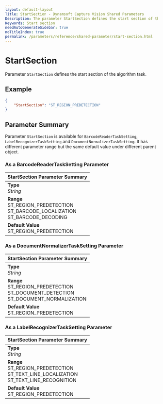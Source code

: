 ```yaml
---
layout: default-layout
Title: StartSection - Dynamsoft Capture Vision Shared Parameters
Description: The parameter StartSection defines the start section of the algorithm task.
Keywords: Start section
needAutoGenerateSidebar: true
noTitleIndex: true
permalink: /parameters/reference/shared-parameter/start-section.html
---
```


# StartSection

Parameter `StartSection` defines the start section of the algorithm task.

## Example

```json
{
    "StartSection": "ST_REGION_PREDETECTION"
}
```

## Parameter Summary

Parameter `StartSection` is available for  `BarcodeReaderTaskSetting`, `LabelRecognizerTaskSetting` and `DocumentNormalizerTaskSetting`. It has different parameter range but the same default value under different parent object.

### As a BarcodeReaderTaskSetting Parameter

| StartSection Parameter Summary |
| :---------------------------- |
| **Type**<br>*String* |
| **Range**<br>ST_REGION_PREDETECTION<br>ST_BARCODE_LOCALIZATION<br>ST_BARCODE_DECODING |
| **Default Value**<br>ST_REGION_PREDETECTION |

### As a DocumentNormalizerTaskSetting Parameter

| StartSection Parameter Summary |
| :---------------------------- |
| **Type**<br>*String* |
| **Range**<br>ST_REGION_PREDETECTION<br>ST_DOCUMENT_DETECTION<br>ST_DOCUMENT_NORMALIZATION |
| **Default Value**<br>ST_REGION_PREDETECTION |

### As a LabelRecognizerTaskSetting Parameter

| StartSection Parameter Summary |
| :---------------------------- |
| **Type**<br>*String* |
| **Range**<br>ST_REGION_PREDETECTION<br>ST_TEXT_LINE_LOCALIZATION<br>ST_TEXT_LINE_RECOGNITION |
| **Default Value**<br>ST_REGION_PREDETECTION |
